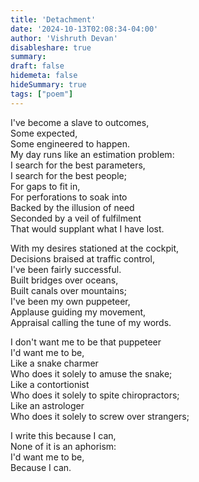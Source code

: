 ```yaml
---
title: 'Detachment'
date: '2024-10-13T02:08:34-04:00'
author: 'Vishruth Devan'
disableshare: true
summary: 
draft: false
hidemeta: false
hideSummary: true
tags: ["poem"]
---
```


I've become a slave to outcomes,  
Some expected,  
Some engineered to happen.  
My day runs like an estimation problem:  
I search for the best parameters,  
I search for the best people;  
For gaps to fit in,  
For perforations to soak into  
Backed by the illusion of need  
Seconded by a veil of fulfilment  
That would supplant what I have lost.  

With my desires stationed at the cockpit,  
Decisions braised at traffic control,  
I've been fairly successful.  
Built bridges over oceans,  
Built canals over mountains;  
I've been my own puppeteer,  
Applause guiding my movement,  
Appraisal calling the tune of my words.  

I don't want me to be that puppeteer  
I'd want me to be,  
Like a snake charmer  
Who does it solely to amuse the snake;  
Like a contortionist  
Who does it solely to spite chiropractors;  
Like an astrologer  
Who does it solely to screw over strangers;  

I write this because I can,  
None of it is an aphorism:  
I'd want me to be,  
Because I can.  

